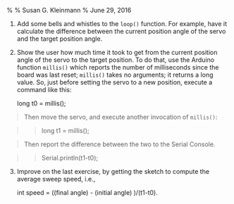 %
% Susan G. Kleinmann
% June 29, 2016

1.  Add some bells and whistles to the `loop()` function.  For example,
have it calculate the difference between the current position angle of the
servo and the target position angle.

2.  Show the user how much time it took to get from the current position angle
of the servo to the target position.  To do that, use the Arduino function
`millis()` which reports the number of milliseconds since the board was last
reset; `millis()` takes no arguments; it returns a long value.  So, just 
before setting the servo to a new position, execute a command like this:

    long t0 = millis();

> Then move the servo, and execute another invocation of `millis()`:

> >    long t1 = millis();

> Then report the difference between the two to the Serial Console.

> >    Serial.println(t1-t0);

3.  Improve on the last exercise, by getting the sketch to compute the
average sweep speed, i.e., 

    int speed = ((final angle) - (initial angle) )/(t1-t0).



    
